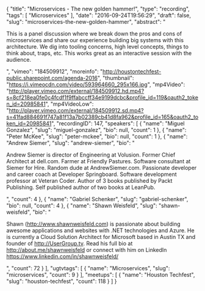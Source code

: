 {
  "title": "Microservices - The new golden hammer!",
  "type": "recording",
  "tags": [
    "Microservices"
  ],
  "date": "2016-09-24T19:56:29",
  "draft": false,
  "slug": "microservices-the-new-golden-hammer",
  "abstract": "<p>This is a panel discussion where we break down the pros and cons of microservices and share our experience building big systems with this architecture. We dig into tooling concerns, high level concepts, things to think about, traps, etc. This works great as an interactive session with the audience.</p>",
  "vimeo": "184509912",
  "moreinfo": "http://houstontechfest-public.sharepoint.com/agenda-2016",
  "thumbnail": "https://i.vimeocdn.com/video/593964660_295x166.jpg",
  "mp4Video": "http://player.vimeo.com/external/184509912.hd.mp4?s=8cf218ea0fe0c4fcdf1f9ffabccff34e9199dcbc&profile_id=119&oauth2_token_id=20985841",
  "mp4VideoLow": "http://player.vimeo.com/external/184509912.sd.mp4?s=41fad884691f747a81f13a7b02389cb41d8fa962&profile_id=165&oauth2_token_id=20985841",
  "recordingID": 147,
  "speakers": [
    {
      "name": "Miguel Gonzalez",
      "slug": "miguel-gonzalez",
      "bio": null,
      "count": 1
    },
    {
      "name": "Peter McKee",
      "slug": "peter-mckee",
      "bio": null,
      "count": 1
    },
    {
      "name": "Andrew Siemer",
      "slug": "andrew-siemer",
      "bio": "<p>Andrew Siemer is director of Engineering at Volusion. Former Chief Architect at dell.com. Farmer at Friendly Pastures. Software consultant at Siemer for Hire. Random dude at AndrewSiemer.com. Passionate developer and career coach at Developer Springboard. Software development professor at Veteran Coder. Author of 3 books published by Packt Publishing. Self published author of two books at LeanPub.</p>",
      "count": 4
    },
    {
      "name": "Gabriel Schenker",
      "slug": "gabriel-schenker",
      "bio": null,
      "count": 4
    },
    {
      "name": "Shawn Weisfeld",
      "slug": "shawn-weisfeld",
      "bio": "<p>Shawn (http://www.shawnweisfeld.com) is passionate about building awesome applications and websites with .NET technologies and Azure. He is currently a Cloud Solution Architect for Microsoft based in Austin TX and founder of http://UserGroup.tv. Read his full bio at http://about.me/shawnweisfeld or connect with him on LinkedIn https://www.linkedin.com/in/shawnweisfeld/</p>",
      "count": 72
    }
  ],
  "ugtvtags": [
    {
      "name": "Microservices",
      "slug": "microservices",
      "count": 9
    }
  ],
  "meetups": [
    {
      "name": "Houston Techfest",
      "slug": "houston-techfest",
      "count": 118
    }
  ]
}